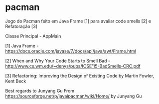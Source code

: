 # pacman

Jogo do Pacman feito em Java Frame [1] para avaliar code smells [2] e Refatoração [3]

Classe Principal - AppMain

[1] Java Frame - https://docs.oracle.com/javase/7/docs/api/java/awt/Frame.html

[2] When and Why Your Code Starts to Smell Bad - http://www.cs.wm.edu/~denys/pubs/ICSE'15-BadSmells-CRC.pdf

[3] Refactoring: Improving the Design of Existing Code by Martin Fowler, Kent Beck 

Best regards to Junyang Gu
From https://sourceforge.net/p/javaipacman/wiki/Home/ by Junyang Gu

